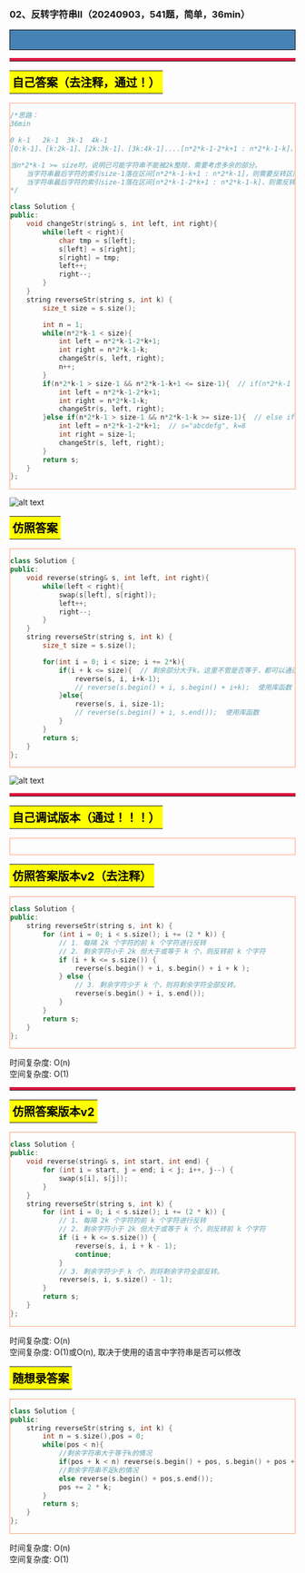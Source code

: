 ### 02、反转字符串II（20240903，541题，简单，36min）
<div style="border: 1px solid black; padding: 10px; background-color: SteelBlue;">



  </p>
</div>

<hr style="border-top: 5px solid #DC143C;">
<table>
  <tr>
    <td bgcolor="Yellow" style="padding: 5px; border: 0px solid black;">
      <span style="font-weight: bold; font-size: 20px;color: black;">
      自己答案（去注释，通过！）
      </span>
    </td>
  </tr>
</table>
<div style="padding: 0px; border: 1.5px solid LightSalmon; margin-bottom: 10px;">

```C++ {.line-numbers}
/*思路：
36min

0 k-1   2k-1  3k-1  4k-1  
[0:k-1]、[k:2k-1]、[2k:3k-1]、[3k:4k-1]....[n*2*k-1-2*k+1 : n*2*k-1-k]、[n*2*k-1-k+1 : n*2*k-1]

当n*2*k-1 >= size时，说明已可能字符串不能被2k整除，需要考虑多余的部分。
    当字符串最后字符的索引size-1落在区间[n*2*k-1-k+1 : n*2*k-1]，则需要反转区间[n*2*k-1-2*k+1 : n*2*k-1-k]
    当字符串最后字符的索引size-1落在区间[n*2*k-1-2*k+1 : n*2*k-1-k]，则需反转[n*2*k-1-2*k+1 : size-1]这个区间
*/

class Solution {
public:
    void changeStr(string& s, int left, int right){
        while(left < right){
            char tmp = s[left];
            s[left] = s[right];
            s[right] = tmp;
            left++;
            right--;
        }
    }
    string reverseStr(string s, int k) {
        size_t size = s.size();

        int n = 1;
        while(n*2*k-1 < size){
            int left = n*2*k-1-2*k+1;
            int right = n*2*k-1-k;
            changeStr(s, left, right);
            n++;
        }
        if(n*2*k-1 > size-1 && n*2*k-1-k+1 <= size-1){  // if(n*2*k-1 > size && n*2*k-1-k <= size)
            int left = n*2*k-1-2*k+1;
            int right = n*2*k-1-k;
            changeStr(s, left, right);
        }else if(n*2*k-1 > size-1 && n*2*k-1-k >= size-1){  // else if(n*2*k-1 >= size && n*2*k-1-k > size)
            int left = n*2*k-1-2*k+1;  // s="abcdefg", k=8
            int right = size-1;
            changeStr(s, left, right);
        }
        return s;
    }
};
```

</div>

![alt text](2846fe1f88f042ef2710385eac11b8b.png)

<table>
  <tr>
    <td bgcolor="Yellow" style="padding: 5px; border: 0px solid black;">
      <span style="font-weight: bold; font-size: 20px;color: black;">
      仿照答案 
      </span>
    </td>
  </tr>
</table>

<div style="padding: 0px; border: 1.5px solid LightSalmon; margin-bottom: 10px">

```C++ {.line-numbers}
class Solution {
public:
    void reverse(string& s, int left, int right){
        while(left < right){
            swap(s[left], s[right]);
            left++;
            right--;
        }
    }
    string reverseStr(string s, int k) {
        size_t size = s.size();

        for(int i = 0; i < size; i += 2*k){
            if(i + k <= size){  // 剩余部分大于k。这里不管是否等于，都可以通过！！？？
                reverse(s, i, i+k-1);
                // reverse(s.begin() + i, s.begin() + i+k);  使用库函数
            }else{
                reverse(s, i, size-1);
                // reverse(s.begin() + i, s.end());  使用库函数
            }
        }
        return s;
    }
};
```
</div>

![alt text](c6f73a3e51c96ec757d7ce54c9b9a06.png)

<hr style="border-top: 5px solid #DC143C;">

<table>
  <tr>
    <td bgcolor="Yellow" style="padding: 5px; border: 0px solid black;">
      <span style="font-weight: bold; font-size: 20px;color: black;">
      自己调试版本（通过！！！）
      </span>
    </td>
  </tr>
</table>

<div style="padding: 0px; border: 1.5px solid LightSalmon; margin-bottom: 10px">

```C++ {.line-numbers}


```
</div>

<table>
  <tr>
    <td bgcolor="Yellow" style="padding: 5px; border: 0px solid black;">
      <span style="font-weight: bold; font-size: 20px;color: black;">
      仿照答案版本v2（去注释）
      </span>
    </td>
  </tr>
</table>

<div style="padding: 0px; border: 1.5px solid LightSalmon; margin-bottom: 10px">

```C++ {.line-numbers}
class Solution {
public:
    string reverseStr(string s, int k) {
        for (int i = 0; i < s.size(); i += (2 * k)) {
            // 1. 每隔 2k 个字符的前 k 个字符进行反转
            // 2. 剩余字符小于 2k 但大于或等于 k 个，则反转前 k 个字符
            if (i + k <= s.size()) {
                reverse(s.begin() + i, s.begin() + i + k );
            } else {
                // 3. 剩余字符少于 k 个，则将剩余字符全部反转。
                reverse(s.begin() + i, s.end());
            }
        }
        return s;
    }
};
```
</div>

时间复杂度: O(n)  
空间复杂度: O(1)

<hr style="border-top: 5px solid #DC143C;">

<table>
  <tr>
    <td bgcolor="Yellow" style="padding: 5px; border: 0px solid black;">
      <span style="font-weight: bold; font-size: 20px;color: black;">
      仿照答案版本v2
      </span>
    </td>
  </tr>
</table>

<div style="padding: 0px; border: 1.5px solid LightSalmon; margin-bottom: 10px">

```C++ {.line-numbers}
class Solution {
public:
    void reverse(string& s, int start, int end) {
        for (int i = start, j = end; i < j; i++, j--) {
            swap(s[i], s[j]);
        }
    }
    string reverseStr(string s, int k) {
        for (int i = 0; i < s.size(); i += (2 * k)) {
            // 1. 每隔 2k 个字符的前 k 个字符进行反转
            // 2. 剩余字符小于 2k 但大于或等于 k 个，则反转前 k 个字符
            if (i + k <= s.size()) {
                reverse(s, i, i + k - 1);
                continue;
            }
            // 3. 剩余字符少于 k 个，则将剩余字符全部反转。
            reverse(s, i, s.size() - 1);
        }
        return s;
    }
};
```
</div>

时间复杂度: O(n)  
空间复杂度: O(1)或O(n), 取决于使用的语言中字符串是否可以修改 

<table>
  <tr>
    <td bgcolor="Yellow" style="padding: 5px; border: 0px solid black;">
      <span style="font-weight: bold; font-size: 20px;color: black;">
      随想录答案
      </span>
    </td>
  </tr>
</table>

<div style="padding: 0px; border: 1.5px solid LightSalmon; margin-bottom: 10px">

```C++ {.line-numbers}
class Solution {
public:
    string reverseStr(string s, int k) {
        int n = s.size(),pos = 0;
        while(pos < n){
            //剩余字符串大于等于k的情况
            if(pos + k < n) reverse(s.begin() + pos, s.begin() + pos + k);
            //剩余字符串不足k的情况 
            else reverse(s.begin() + pos,s.end());
            pos += 2 * k;
        }
        return s;
    }
};
```
</div>

时间复杂度: O(n)  
空间复杂度: O(1)